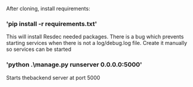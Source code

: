 After cloning, install requirements:
### 'pip install -r requirements.txt'
This will install Resdec needed packages.
There is a bug which prevents starting services when there is not a log/debug.log file. Create it manually so services can be started
### 'python .\manage.py runserver 0.0.0.0:5000'
Starts thebackend server at port 5000
